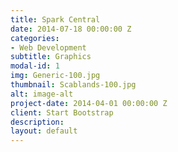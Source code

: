 ```yaml
---
title: Spark Central
date: 2014-07-18 00:00:00 Z
categories:
- Web Development
subtitle: Graphics
modal-id: 1
img: Generic-100.jpg
thumbnail: Scablands-100.jpg
alt: image-alt
project-date: 2014-04-01 00:00:00 Z
client: Start Bootstrap
description: 
layout: default
---
```


